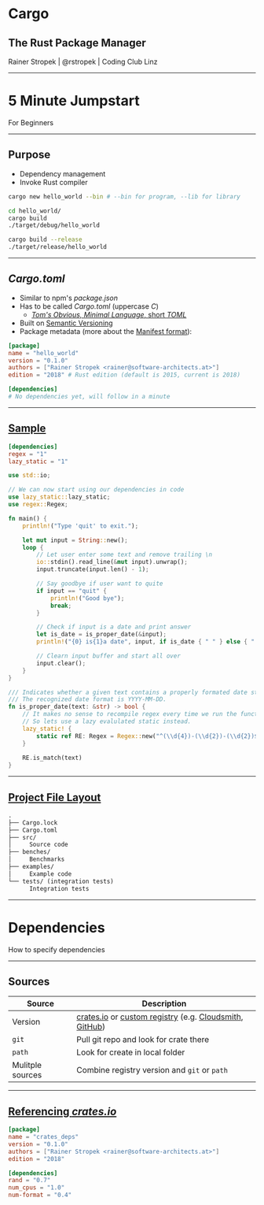 # Cargo

## The Rust Package Manager

Rainer Stropek | @rstropek | Coding Club Linz

----

# 5 Minute Jumpstart

For Beginners

---

## Purpose

* Dependency <!-- .element: class="fragment" --> management
* Invoke <!-- .element: class="fragment" --> Rust compiler

```bash
cargo new hello_world --bin # --bin for program, --lib for library

cd hello_world/
cargo build
./target/debug/hello_world

cargo build --release
./target/release/hello_world
```
<!-- .element: class="fragment" -->

---

## *Cargo.toml*

* Similar <!-- .element: class="fragment" --> to npm's *package.json*
* Has <!-- .element: class="fragment" --> to be called *Cargo.toml* (uppercase *C*)
  * [*Tom's Obvious, Minimal Language*, short *TOML*](https://github.com/toml-lang/toml)
* Built <!-- .element: class="fragment" --> on [Semantic Versioning](https://semver.org/)
* Package  <!-- .element: class="fragment" --> metadata (more about the [Manifest format](https://doc.rust-lang.org/cargo/reference/manifest.html)):

```toml
[package]
name = "hello_world"
version = "0.1.0"
authors = ["Rainer Stropek <rainer@software-architects.at>"]
edition = "2018" # Rust edition (default is 2015, current is 2018)

[dependencies]
# No dependencies yet, will follow in a minute
```
<!-- .element: class="fragment" -->

---

## [Sample](https://github.com/rstropek/CargoIntro/tree/master/samples/01-intro)

```toml
[dependencies]
regex = "1"
lazy_static = "1"
```

```rust
use std::io;

// We can now start using our dependencies in code
use lazy_static::lazy_static;
use regex::Regex;

fn main() {
    println!("Type 'quit' to exit.");

    let mut input = String::new();
    loop {
        // Let user enter some text and remove trailing \n
        io::stdin().read_line(&mut input).unwrap();
        input.truncate(input.len() - 1);

        // Say goodbye if user want to quite
        if input == "quit" {
            println!("Good bye");
            break;
        }

        // Check if input is a date and print answer
        let is_date = is_proper_date(&input);
        println!("{0} is{1}a date", input, if is_date { " " } else { " not " });

        // Clearn input buffer and start all over
        input.clear();
    }
}

/// Indicates whether a given text contains a properly formated date string.
/// The recognized date format is YYYY-MM-DD.
fn is_proper_date(text: &str) -> bool {
    // It makes no sense to recompile regex every time we run the function.
    // So lets use a lazy evalulated static instead.
    lazy_static! {
        static ref RE: Regex = Regex::new("^(\\d{4})-(\\d{2})-(\\d{2})$").unwrap();
    }
    
    RE.is_match(text)
}
```

---

## [Project File Layout](https://doc.rust-lang.org/cargo/guide/project-layout.html)

```txt
.
├── Cargo.lock
├── Cargo.toml
├── src/ 
│     Source code
├── benches/
│     Benchmarks
├── examples/
│     Example code
└── tests/ (integration tests)
      Integration tests
```

----

# Dependencies

How to specify dependencies

---

## Sources
| Source                          | Description |
| ------------------------------- | ----------- |
| Version                         | [crates.io](https://crates.io/) or [custom registry](https://doc.rust-lang.org/cargo/reference/registries.html#using-an-alternate-registry) (e.g. [Cloudsmith](https://cloudsmith.com/blog/worlds-first-private-cargo-registry-w-cloudsmith-rust/), [GitHub](https://doc.rust-lang.org/cargo/reference/registries.html#running-a-registry)) |
| `git`                           | Pull git repo and look for crate there |
| `path`                          | Look for create in local folder |
| Mulitple sources                | Combine registry version and `git` or `path` |

---

## [Referencing *crates.io*](https://github.com/rstropek/CargoIntro/tree/master/samples/10-crates-deps/Cargo.toml)

```toml [7-10]
[package]
name = "crates_deps"
version = "0.1.0"
authors = ["Rainer Stropek <rainer@software-architects.at>"]
edition = "2018"

[dependencies]
rand = "0.7"
num_cpus = "1.0"
num-format = "0.4"
```
